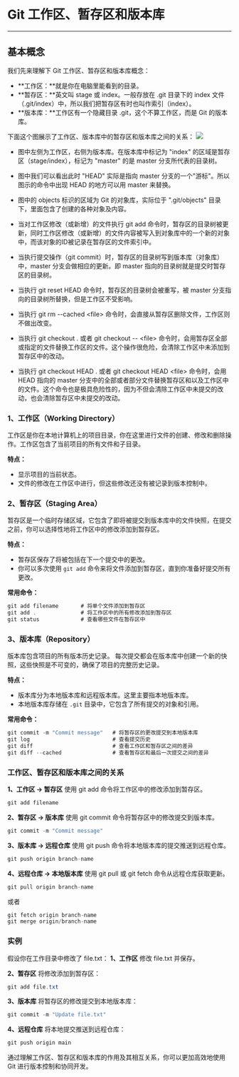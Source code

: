 # Git 工作区、暂存区和版本库

---

## 基本概念
我们先来理解下 Git 工作区、暂存区和版本库概念：
- **工作区：**就是你在电脑里能看到的目录。
- **暂存区：**英文叫 stage 或 index。一般存放在 .git 目录下的 index 文件（.git/index）中，所以我们把暂存区有时也叫作索引（index）。
- **版本库：**工作区有一个隐藏目录 .git，这个不算工作区，而是 Git 的版本库。

下面这个图展示了工作区、版本库中的暂存区和版本库之间的关系：
![](https://www.runoob.com/wp-content/uploads/2015/02/1352126739_7909.jpg)

- 图中左侧为工作区，右侧为版本库。在版本库中标记为 "index" 的区域是暂存区（stage/index），标记为 "master" 的是 master 分支所代表的目录树。
    
- 图中我们可以看出此时 "HEAD" 实际是指向 master 分支的一个"游标"。所以图示的命令中出现 HEAD 的地方可以用 master 来替换。
    
- 图中的 objects 标识的区域为 Git 的对象库，实际位于 ".git/objects" 目录下，里面包含了创建的各种对象及内容。
    
- 当对工作区修改（或新增）的文件执行 git add 命令时，暂存区的目录树被更新，同时工作区修改（或新增）的文件内容被写入到对象库中的一个新的对象中，而该对象的ID被记录在暂存区的文件索引中。
    
- 当执行提交操作（git commit）时，暂存区的目录树写到版本库（对象库）中，master 分支会做相应的更新。即 master 指向的目录树就是提交时暂存区的目录树。
    
- 当执行 git reset HEAD 命令时，暂存区的目录树会被重写，被 master 分支指向的目录树所替换，但是工作区不受影响。
    
- 当执行 git rm --cached \<file> 命令时，会直接从暂存区删除文件，工作区则不做出改变。
    
- 当执行 git checkout . 或者 git checkout -- \<file> 命令时，会用暂存区全部或指定的文件替换工作区的文件。这个操作很危险，会清除工作区中未添加到暂存区中的改动。
    
- 当执行 git checkout HEAD . 或者 git checkout HEAD \<file> 命令时，会用 HEAD 指向的 master 分支中的全部或者部分文件替换暂存区和以及工作区中的文件。这个命令也是极具危险性的，因为不但会清除工作区中未提交的改动，也会清除暂存区中未提交的改动。

### 1、工作区（Working Directory）
工作区是你在本地计算机上的项目目录，你在这里进行文件的创建、修改和删除操作。工作区包含了当前项目的所有文件和子目录。

**特点：**
- 显示项目的当前状态。
- 文件的修改在工作区中进行，但这些修改还没有被记录到版本控制中。

### 2、暂存区（Staging Area）
暂存区是一个临时存储区域，它包含了即将被提交到版本库中的文件快照，在提交之前，你可以选择性地将工作区中的修改添加到暂存区。

**特点：**
- 暂存区保存了将被包括在下一个提交中的更改。
- 你可以多次使用 `git add` 命令来将文件添加到暂存区，直到你准备好提交所有更改。

**常用命令：**
```cs
git add filename       # 将单个文件添加到暂存区
git add .              # 将工作区中的所有修改添加到暂存区
git status             # 查看哪些文件在暂存区中
```

### 3、版本库（Repository）
版本库包含项目的所有版本历史记录。
每次提交都会在版本库中创建一个新的快照，这些快照是不可变的，确保了项目的完整历史记录。

**特点：**
- 版本库分为本地版本库和远程版本库。这里主要指本地版本库。
- 本地版本库存储在 `.git` 目录中，它包含了所有提交的对象和引用。

**常用命令：**
```cs
git commit -m "Commit message"   # 将暂存区的更改提交到本地版本库
git log                          # 查看提交历史
git diff                         # 查看工作区和暂存区之间的差异
git diff --cached                # 查看暂存区和最后一次提交之间的差异
```

### 工作区、暂存区和版本库之间的关系
**1、工作区 -> 暂存区**
使用 git add 命令将工作区中的修改添加到暂存区。
```cs
git add filename
```

**2、暂存区 -> 版本库**
使用 git commit 命令将暂存区中的修改提交到版本库。
```cs
git commit -m "Commit message"
```

**3、版本库 -> 远程仓库**
使用 git push 命令将本地版本库的提交推送到远程仓库。
```cs
git push origin branch-name
```

**4、远程仓库 -> 本地版本库**
使用 git pull 或 git fetch 命令从远程仓库获取更新。
```cs
git pull origin branch-name
```
或者
```cs
git fetch origin branch-name
git merge origin/branch-name
```

### 实例
假设你在工作目录中修改了 file.txt：
**1、工作区**
修改 file.txt 并保存。

**2、暂存区**
将修改添加到暂存区：
```cs
git add file.txt
```

**3、版本库**
将暂存区的修改提交到本地版本库：
```cs
git commit -m "Update file.txt"
```

**4、远程仓库**
将本地提交推送到远程仓库：
```cs
git push origin main
```

通过理解工作区、暂存区和版本库的作用及其相互关系，你可以更加高效地使用 Git 进行版本控制和协同开发。